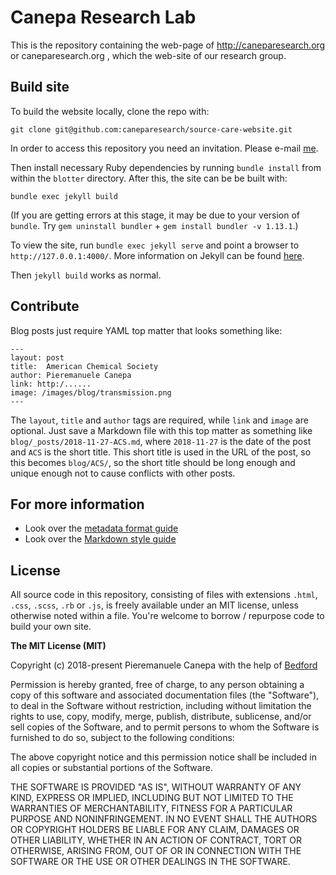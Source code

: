 # Canepa Research Lab

This is the repository containing the web-page of http://caneparesearch.org or caneparesearch.org , which the web-site of our research group.

## Build site

To build the website locally, clone the repo with:

```
git clone git@github.com:caneparesearch/source-care-website.git
```
In order to access this repository you need an invitation. Please e-mail [me](mailto:pcanepa@uh.edu).

Then install necessary Ruby dependencies by running `bundle install` from within the `blotter` directory.  After this, the site can be be built with:

```
bundle exec jekyll build
```

(If you are getting errors at this stage, it may be due to your version of `bundle`. Try `gem uninstall bundler` + `gem install bundler -v 1.13.1`.)

To view the site, run `bundle exec jekyll serve` and point a browser to `http://127.0.0.1:4000/`.  More information on Jekyll can be found [here](http://jekyllrb.com/).

Then `jekyll build` works as normal.

## Contribute

Blog posts just require YAML top matter that looks something like:

```
---
layout: post
title:  American Chemical Society 
author: Pieremanuele Canepa 
link: http:/......
image: /images/blog/transmission.png
---
```

The `layout`, `title` and `author` tags are required, while `link` and `image` are optional.  Just save a Markdown file with this top matter as something like `blog/_posts/2018-11-27-ACS.md`, where `2018-11-27` is the date of the post and `ACS` is the short title.  This short title is used in the URL of the post, so this becomes `blog/ACS/`, so the short title should be long enough and unique enough not to cause conflicts with other posts.

## For more information

* Look over the [metadata format guide](http://bedford.io/guide/format/)
* Look over the [Markdown style guide](http://bedford.io/guide/style/)

## License

All source code in this repository, consisting of files with extensions `.html`, `.css`, `.scss`, `.rb` or `.js`, is freely available under an MIT license, unless otherwise noted within a file. You're welcome to borrow / repurpose code to build your own site.

**The MIT License (MIT)**

Copyright (c) 2018-present Pieremanuele Canepa with the help of [Bedford](http://bedford.io)

Permission is hereby granted, free of charge, to any person obtaining a copy of this software and associated documentation files (the "Software"), to deal in the Software without restriction, including without limitation the rights to use, copy, modify, merge, publish, distribute, sublicense, and/or sell copies of the Software, and to permit persons to whom the Software is furnished to do so, subject to the following conditions:

The above copyright notice and this permission notice shall be included in all copies or substantial portions of the Software.

THE SOFTWARE IS PROVIDED "AS IS", WITHOUT WARRANTY OF ANY KIND, EXPRESS OR IMPLIED, INCLUDING BUT NOT LIMITED TO THE WARRANTIES OF MERCHANTABILITY, FITNESS FOR A PARTICULAR PURPOSE AND NONINFRINGEMENT. IN NO EVENT SHALL THE AUTHORS OR COPYRIGHT HOLDERS BE LIABLE FOR ANY CLAIM, DAMAGES OR OTHER LIABILITY, WHETHER IN AN ACTION OF CONTRACT, TORT OR OTHERWISE, ARISING FROM, OUT OF OR IN CONNECTION WITH THE SOFTWARE OR THE USE OR OTHER DEALINGS IN THE SOFTWARE.
